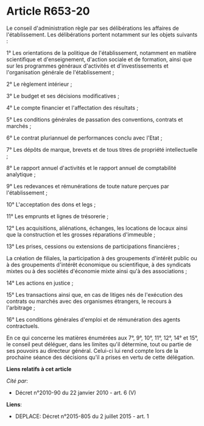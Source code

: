 # Article R653-20

Le conseil d'administration règle par ses délibérations les affaires de l'établissement. Les délibérations portent notamment
sur les objets suivants : 

1° Les orientations de la politique de l'établissement, notamment en matière scientifique et d'enseignement, d'action sociale
et de formation, ainsi que sur les programmes généraux d'activités et d'investissements et l'organisation générale de
l'établissement ; 

2° Le règlement intérieur ; 

3° Le budget et ses décisions modificatives ; 

4° Le compte financier et l'affectation des résultats ; 

5° Les conditions générales de passation des conventions, contrats et marchés ; 

6° Le contrat pluriannuel de performances conclu avec l'Etat ; 

7° Les dépôts de marque, brevets et de tous titres de propriété intellectuelle ; 

8° Le rapport annuel d'activités et le rapport annuel de comptabilité analytique ; 

9° Les redevances et rémunérations de toute nature perçues par l'établissement ; 

10° L'acceptation des dons et legs ; 

11° Les emprunts et lignes de trésorerie ; 

12° Les acquisitions, aliénations, échanges, les locations de locaux ainsi que la construction et les grosses réparations
d'immeuble ; 

13° Les prises, cessions ou extensions de participations financières ; 

La création de filiales, la participation à des groupements d'intérêt public ou à des groupements d'intérêt économique ou
scientifique, à des syndicats mixtes ou à des sociétés d'économie mixte ainsi qu'à des associations ; 

14° Les actions en justice ; 

15° Les transactions ainsi que, en cas de litiges nés de l'exécution des contrats ou marchés avec des organismes étrangers,
le recours à l'arbitrage ; 

16° Les conditions générales d'emploi et de rémunération des agents contractuels. 

En ce qui concerne les matières énumérées aux 7°, 9°, 10°, 11°, 12°, 14° et 15°, le conseil peut déléguer, dans les limites
qu'il détermine, tout ou partie de ses pouvoirs au directeur général. Celui-ci lui rend compte lors de la prochaine séance
des décisions qu'il a prises en vertu de cette délégation.

**Liens relatifs à cet article**

_Cité par_:

  - Décret n°2010-90 du 22 janvier 2010 - art. 6 (V)

**Liens**:

  - DEPLACE: Décret n°2015-805 du 2 juillet 2015 - art. 1
